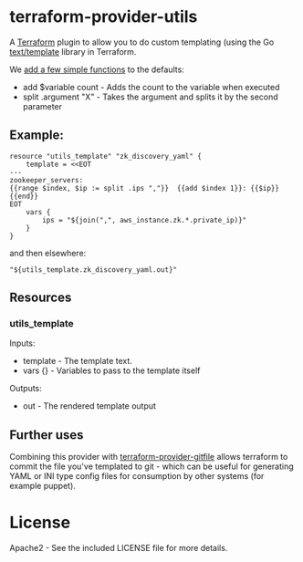 # terraform-provider-utils

A [Terraform](http://terraform.io) plugin to allow you to do custom templating
(using the Go [text/template](http://golang.org/pkg/text/template/) library
in Terraform.

We [add a few simple functions](http://golang.org/pkg/text/template/#FuncMap) to the defaults:

  * add $variable count - Adds the count to the variable when executed
  * split .argument "X" - Takes the argument and splits it by the second parameter

## Example:

    resource "utils_template" "zk_discovery_yaml" {
        template = <<EOT
    ---
    zookeeper_servers:
    {{range $index, $ip := split .ips ","}}  {{add $index 1}}: {{$ip}}
    {{end}}
    EOT
        vars {
            ips = "${join(",", aws_instance.zk.*.private_ip)}"
        }
    }

and then elsewhere:

    "${utils_template.zk_discovery_yaml.out}"

## Resources

### utils_template

Inputs:

  - template - The template text.
  - vars {} - Variables to pass to the template itself

Outputs:

  - out - The rendered template output


## Further uses

Combining this provider with
[terraform-provider-gitfile](https://github.com/Yelp/terraform-provider-gitfile)
allows terraform to commit the file you've templated to git - which can
be useful for generating YAML or INI type config files for consumption
by other systems (for example puppet).


# License

Apache2 - See the included LICENSE file for more details.

